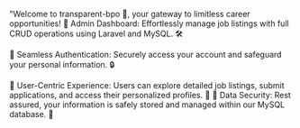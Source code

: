 "Welcome to transparent-bpo 🌟, your gateway to limitless career opportunities!
🔹 Admin Dashboard: Effortlessly manage job listings with full CRUD operations using Laravel and MySQL. 🛠️

🔹 Seamless Authentication: Securely access your account and safeguard your personal information. 🔒

🔹 User-Centric Experience: Users can explore detailed job listings, submit applications, and access their personalized profiles. 🌟
🔹 Data Security: Rest assured, your information is safely stored and managed within our MySQL database. 🔐
